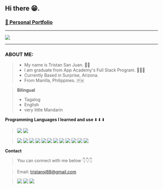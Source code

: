 ## Hi there 😁.

### [💼  Personal Portfolio](https://tristan-88.github.io/)

-----
<a href="https://github.com/tristan-88/github-readme-stats">
 
</a>

<a href="https://github.com/tristan-88/github-readme-stats">
  <img src="https://github-readme-stats.vercel.app/api/top-langs/?username=tristan-88&layout=compact&theme=react" />
</a>

-----------

### ABOUT ME:

> - My name is Tristan San Juan. 🏳️‍🌈
> - I am graduate from App Academy's Full Stack Program. 👨🏻‍💻
> - Currently Based in Surprise, Arizona.
> - From Manilla, Philippines. 🇵🇭

> **Bilingual**
> - Tagalog
> - English
> - very little Mandarin


**Programming Languages I learned and use** ⬇️ ⬇️ ⬇️
>  <img src="https://img.shields.io/badge/JavaScript-F7DF1E?style=for-the-badge&logo=javascript&logoColor=black" />
>  <img src="https://img.shields.io/badge/Python-3776AB?style=for-the-badge&logo=python&logoColor=yellow">

> <img src="https://img.shields.io/badge/Node.js-43853D?style=for-the-badge&logo=node.js&logoColor=white"/>
> <img src="https://img.shields.io/badge/PostgreSQL-316192?style=for-the-badge&logo=postgresql&logoColor=white" />
> <img src="https://img.shields.io/badge/Express.js-000000?style=for-the-badge&logo=express&logoColor=white" />
> <img src="	https://img.shields.io/badge/React-20232A?style=for-the-badge&logo=react&logoColor=61DAFB" />
> <img src="https://img.shields.io/badge/Redux-593D88?style=for-the-badge&logo=redux&logoColor=white">
> <img src="https://img.shields.io/badge/CSS-239120?&style=for-the-badge&logo=css3&logoColor=white">
> <img src="https://img.shields.io/badge/Bootstrap-563D7C?style=for-the-badge&logo=bootstrap&logoColor=white">
> <img src="https://img.shields.io/badge/jQuery-0769AD?style=for-the-badge&logo=jquery&logoColor=white">
> <img src="https://img.shields.io/badge/React-20232A?style=for-the-badge&logo=react&logoColor=61DAFB">
> <img src="https://img.shields.io/badge/Flask-000000?style=for-the-badge&logo=flask&logoColor=white">
> <img src="https://img.shields.io/badge/HTML5-E34F26?style=for-the-badge&logo=html5&logoColor=white">
>  <img src="https://img.shields.io/badge/SQL-Alchemy-orange?style=for-the-badge&logoColor=white">
**Contact**
> You can connect with me below 👇👇👇

>Email: tristansj88@gmail.com



> [<img src="https://img.shields.io/badge/GitHub-181717?style=for-the-badge&logo=github&logoColor=black">](https://github.com/tristan-88)
> [<img src="https://img.shields.io/badge/LinkedIn-0A66C2?style=for-the-badge&logo=linkedin&logoColor=lightblue">](https://www.linkedin.com/in/tristan-san-juan-75337920b/)
> [<img src="https://img.shields.io/badge/AngelList-000000?style=for-the-badge&logo=angellist&logoColor=darkgray">](https://angel.co/u/tristan-san-juan)
> 
> 
> <!--
**tristan-88/tristan-88** is a ✨ _special_ ✨ repository because its `README.md` (this file) appears on your GitHub profile.

Here are some ideas to get you started:
https://simpleicons.org/- 


🔭 I’m currently working on ...
- 🌱 I’m currently learning ...
- 👯 I’m looking to collaborate on ...
- 🤔 I’m looking for help with ...
- 💬 Ask me about ...
- 📫 How to reach me: ...
- 😄 Pronouns: ...
- ⚡ Fun fact: ...
-->
